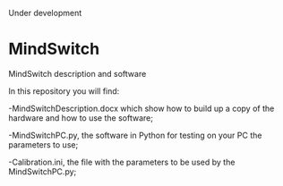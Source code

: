 Under development

# MindSwitch
MindSwitch description and software

In this repository you will find:

-MindSwitchDescription.docx which show how to build up a copy of the hardware and how to use the software;

-MindSwitchPC.py, the software in Python for testing on your PC the parameters to use;

-Calibration.ini, the file with the parameters to be used by the MindSwitchPC.py;


